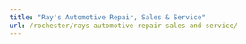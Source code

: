 ```yaml
---
title: "Ray's Automotive Repair, Sales & Service"
url: /rochester/rays-automotive-repair-sales-and-service/
---
```


